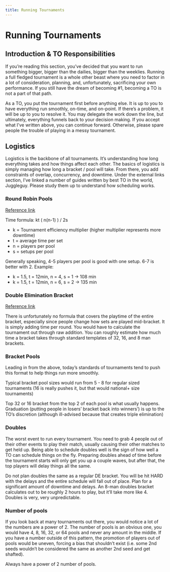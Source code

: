 ```yaml
---
title: Running Tournaments
---
```


# Running Tournaments

## Introduction & TO Responsibilities

If you’re reading this section, you’ve decided that you want to run something bigger, bigger than the dailies, bigger than the weeklies.  Running a full fledged tournament is a whole other beast where you need to factor in a lot of consideration, planning, and, unfortunately, sacrificing your own performance.  If you still have the dream of becoming #1, becoming a TO is not a part of that path.

As a TO, you put the tournament first before anything else.  It is up to you to have everything run smoothly, on-time, and on-point.  If there’s a problem, it will be up to you to resolve it.  You may delegate the work down the line, but ultimately, everything funnels back to your decision making.  If you accept what I’ve written above, you can continue forward.  Otherwise, please spare people the trouble of playing in a messy tournament.

## Logistics

Logistics is the backbone of all tournaments.  It’s understanding how long everything takes and how things affect each other.  The basics of logistics is simply managing how long a bracket / pool will take.  From there, you add constraints of overlap, concurrency, and downtime.  Under the external links section, I’ve linked a number of guides written by best TO in the world, Juggleguy.  Please study them up to understand how scheduling works.

### Round Robin Pools

[Reference link](http://smashboards.com/threads/how-do-i-manage-time-for-a-round-robin-pool-toing.361341/)

Time formula: kt ( n(n-1) ) / 2s

* k = Tournament efficiency multiplier (higher multiplier represents more downtime)
* t = average time per set
* n = players per pool
* s = setups per pool

Generally speaking, 4-5 players per pool is good with one setup.  6-7 is better with 2.
Example:

* k = 1.5, t = 12min, n = 4, s = 1 → 108 min
* k = 1.5, t = 12min, n = 6, s = 2 → 135 min

### Double Elimination Bracket

[Reference link](http://smashboards.com/threads/how-do-i-manage-time-for-a-double-elimination-bracket-toing.360606/)

There is unfortunately no formula that covers the playtime of the entire bracket, especially since people change how sets are played mid-bracket.  It is simply adding time per round.  You would have to calculate the tournament out through raw addition.  You can roughly estimate how much time a bracket takes through standard templates of 32, 16, and 8 man brackets.

### Bracket Pools

Leading in from the above, today’s standards of tournaments tend to push this format to help things run more smoothly.

Typical bracket pool sizes would run from 5 - 8 for regular sized tournaments (16 is really pushes it, but that would national+ size tournaments)

Top 32 or 16 bracket from the top 2 of each pool is what usually happens.  Graduation (putting people in losers’ bracket back into winners’) is up to the TO’s discretion (although ill-advised because that creates triple elimination)

### Doubles

The worst event to run every tournament.  You need to grab 4 people out of their other events to play their match, usually causing their other matches to get held up.  Being able to schedule doubles well is the sign of how well a TO can schedule things on the fly.  Preparing doubles ahead of time before the tournament starts will only get you up a couple waves, but after that, the top players will delay things all the same.

Do not plan doubles the same as a regular DE bracket.  You will be hit HARD with the delays and the entire schedule will fall out of place.  Plan for a significant amount of downtime and delays.  An 8-man doubles bracket calculates out to be roughly 2 hours to play, but it’ll take more like 4.  Doubles is very, very unpredictable.

### Number of pools 

If you look back at many tournaments out there, you would notice a lot of the numbers are a power of 2.  The number of pools is an obvious one, you would have 4, 8, 16, 32, or 64 pools and never any amount in the middle.  If you have a number outside of this pattern, the promotion of players out of pools would be uneven, forcing a bias that shouldn’t exist (i.e. some 2nd seeds wouldn’t be considered the same as another 2nd seed and get shafted).

Always have a power of 2 number of pools.
